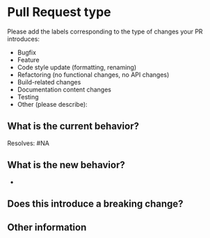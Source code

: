 <!--- Please provide a general summary of your changes in the title above -->

# Pull Request type
<!-- Please try to limit your pull request to one type; submit multiple pull requests if needed. -->

Please add the labels corresponding to the type of changes your PR introduces:

- Bugfix
- Feature
- Code style update (formatting, renaming)
- Refactoring (no functional changes, no API changes)
- Build-related changes
- Documentation content changes
- Testing
- Other (please describe):

## What is the current behavior?
<!-- Please describe the current behavior that you are modifying, or link to a relevant issue. -->

Resolves: #NA

## What is the new behavior?
<!-- Please describe the behavior or changes that are being added by this PR. -->
-

## Does this introduce a breaking change?
<!-- Yes or No -->
<!-- If this does introduce a breaking change, please describe the impact and migration path for existing applications below. -->

## Other information
<!-- Any other information that is important to this PR, such as screenshots of how the component looks before and after the change. -->
